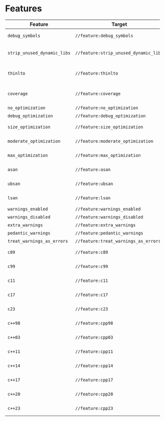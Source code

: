 # Features

| Feature | Target | Description |
| ------- | ------ | ----------- |
| `debug_symbols` | `//feature:debug_symbols` | Generage debug information |
| `strip_unused_dynamic_libs` | `//feature:strip_unused_dynamic_libs` | Don't link against dynamic libraries that aren't referenced by any symbols |
| `thinlto` | `//feature:thinlto` | Link with ThinLTO (incremental link time optimization) |
| `coverage` | `//feature:coverage` | Compile with instrumentation for code coverage |
| `no_optimization` | `//feature:no_optimization` | Disable all optimizations |
| `debug_optimization` | `//feature:debug_optimization` | Optimize for debugging |
| `size_optimization` | `//feature:size_optimization` | Optimize for smallest binary size |
| `moderate_optimization` | `//feature:moderate_optimization` | Enable standard optimizations |
| `max_optimization` | `//feature:max_optimization` | Enable maximum optimizations |
| `asan` | `//feature:asan` | Instrument with AddressSanitizer |
| `ubsan` | `//feature:ubsan` | Instrument with UndefinedBehaviorSanitizer |
| `lsan` | `//feature:lsan` | Instrument with LeakSanitizer |
| `warnings_enabled` | `//feature:warnings_enabled` | Emit warnings |
| `warnings_disabled` | `//feature:warnings_disabled` | Disable warnings |
| `extra_warnings` | `//feature:extra_warnings` | Emit extra warnings |
| `pedantic_warnings` | `//feature:pedantic_warnings` | Emit pedantic warnings |
| `treat_warnings_as_errors` | `//feature:treat_warnings_as_errors` | Treat warnings as errors |
| `c89` | `//feature:c89` | Set C/C++ language standard |
| `c99` | `//feature:c99` | Set C/C++ language standard |
| `c11` | `//feature:c11` | Set C/C++ language standard |
| `c17` | `//feature:c17` | Set C/C++ language standard |
| `c23` | `//feature:c23` | Set C/C++ language standard |
| `c++98` | `//feature:cpp98` | Set C/C++ language standard |
| `c++03` | `//feature:cpp03` | Set C/C++ language standard |
| `c++11` | `//feature:cpp11` | Set C/C++ language standard |
| `c++14` | `//feature:cpp14` | Set C/C++ language standard |
| `c++17` | `//feature:cpp17` | Set C/C++ language standard |
| `c++20` | `//feature:cpp20` | Set C/C++ language standard |
| `c++23` | `//feature:cpp23` | Set C/C++ language standard |
